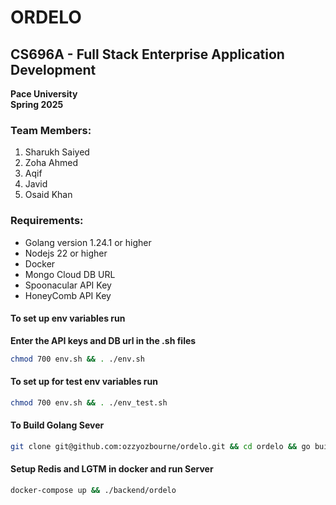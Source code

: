 # ORDELO

## CS696A - Full Stack Enterprise Application Development

**Pace University**  
**Spring 2025**

### Team Members:

1. Sharukh Saiyed
2. Zoha Ahmed
3. Aqif
4. Javid
5. Osaid Khan

### Requirements:

- Golang version 1.24.1 or higher
- Nodejs 22 or higher
- Docker
- Mongo Cloud DB URL
- Spoonacular API Key
- HoneyComb API Key

#### To set up env variables run

**Enter the API keys and DB url in the .sh files**

```bash
chmod 700 env.sh && . ./env.sh
```

#### To set up for test env variables run

```bash
chmod 700 env.sh && . ./env_test.sh
```

#### To Build Golang Sever

```bash
git clone git@github.com:ozzyozbourne/ordelo.git && cd ordelo && go build ./backend/
```

#### Setup Redis and LGTM in docker and run Server

```bash
docker-compose up && ./backend/ordelo
```
